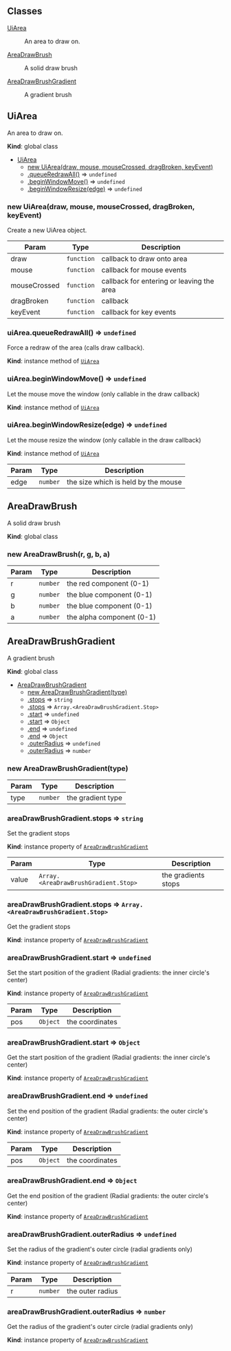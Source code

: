 ## Classes

<dl>
<dt><a href="#UiArea">UiArea</a></dt>
<dd><p>An area to draw on.</p>
</dd>
<dt><a href="#AreaDrawBrush">AreaDrawBrush</a></dt>
<dd><p>A solid draw brush</p>
</dd>
<dt><a href="#AreaDrawBrushGradient">AreaDrawBrushGradient</a></dt>
<dd><p>A gradient brush</p>
</dd>
</dl>

<a name="UiArea"></a>

## UiArea
An area to draw on.

**Kind**: global class  

* [UiArea](#UiArea)
    * [new UiArea(draw, mouse, mouseCrossed, dragBroken, keyEvent)](#new_UiArea_new)
    * [.queueRedrawAll()](#UiArea+queueRedrawAll) ⇒ <code>undefined</code>
    * [.beginWindowMove()](#UiArea+beginWindowMove) ⇒ <code>undefined</code>
    * [.beginWindowResize(edge)](#UiArea+beginWindowResize) ⇒ <code>undefined</code>

<a name="new_UiArea_new"></a>

### new UiArea(draw, mouse, mouseCrossed, dragBroken, keyEvent)
Create a new UiArea object.


| Param | Type | Description |
| --- | --- | --- |
| draw | <code>function</code> | callback to draw onto area |
| mouse | <code>function</code> | callback for mouse events |
| mouseCrossed | <code>function</code> | callback for entering or leaving the area |
| dragBroken | <code>function</code> | callback |
| keyEvent | <code>function</code> | callback for key events |

<a name="UiArea+queueRedrawAll"></a>

### uiArea.queueRedrawAll() ⇒ <code>undefined</code>
Force a redraw of the area (calls draw callback).

**Kind**: instance method of [<code>UiArea</code>](#UiArea)  
<a name="UiArea+beginWindowMove"></a>

### uiArea.beginWindowMove() ⇒ <code>undefined</code>
Let the mouse move the window (only callable in the draw callback)

**Kind**: instance method of [<code>UiArea</code>](#UiArea)  
<a name="UiArea+beginWindowResize"></a>

### uiArea.beginWindowResize(edge) ⇒ <code>undefined</code>
Let the mouse resize the window (only callable in the draw callback)

**Kind**: instance method of [<code>UiArea</code>](#UiArea)  

| Param | Type | Description |
| --- | --- | --- |
| edge | <code>number</code> | the size which is held by the mouse |

<a name="AreaDrawBrush"></a>

## AreaDrawBrush
A solid draw brush

**Kind**: global class  
<a name="new_AreaDrawBrush_new"></a>

### new AreaDrawBrush(r, g, b, a)

| Param | Type | Description |
| --- | --- | --- |
| r | <code>number</code> | the red component (0-1) |
| g | <code>number</code> | the blue component (0-1) |
| b | <code>number</code> | the blue component (0-1) |
| a | <code>number</code> | the alpha component (0-1) |

<a name="AreaDrawBrushGradient"></a>

## AreaDrawBrushGradient
A gradient brush

**Kind**: global class  

* [AreaDrawBrushGradient](#AreaDrawBrushGradient)
    * [new AreaDrawBrushGradient(type)](#new_AreaDrawBrushGradient_new)
    * [.stops](#AreaDrawBrushGradient+stops) ⇒ <code>string</code>
    * [.stops](#AreaDrawBrushGradient+stops) ⇒ <code>Array.&lt;AreaDrawBrushGradient.Stop&gt;</code>
    * [.start](#AreaDrawBrushGradient+start) ⇒ <code>undefined</code>
    * [.start](#AreaDrawBrushGradient+start) ⇒ <code>Object</code>
    * [.end](#AreaDrawBrushGradient+end) ⇒ <code>undefined</code>
    * [.end](#AreaDrawBrushGradient+end) ⇒ <code>Object</code>
    * [.outerRadius](#AreaDrawBrushGradient+outerRadius) ⇒ <code>undefined</code>
    * [.outerRadius](#AreaDrawBrushGradient+outerRadius) ⇒ <code>number</code>

<a name="new_AreaDrawBrushGradient_new"></a>

### new AreaDrawBrushGradient(type)

| Param | Type | Description |
| --- | --- | --- |
| type | <code>number</code> | the gradient type |

<a name="AreaDrawBrushGradient+stops"></a>

### areaDrawBrushGradient.stops ⇒ <code>string</code>
Set the gradient stops

**Kind**: instance property of [<code>AreaDrawBrushGradient</code>](#AreaDrawBrushGradient)  

| Param | Type | Description |
| --- | --- | --- |
| value | <code>Array.&lt;AreaDrawBrushGradient.Stop&gt;</code> | the gradients stops |

<a name="AreaDrawBrushGradient+stops"></a>

### areaDrawBrushGradient.stops ⇒ <code>Array.&lt;AreaDrawBrushGradient.Stop&gt;</code>
Get the gradient stops

**Kind**: instance property of [<code>AreaDrawBrushGradient</code>](#AreaDrawBrushGradient)  
<a name="AreaDrawBrushGradient+start"></a>

### areaDrawBrushGradient.start ⇒ <code>undefined</code>
Set the start position of the gradient
(Radial gradients: the inner circle's center)

**Kind**: instance property of [<code>AreaDrawBrushGradient</code>](#AreaDrawBrushGradient)  

| Param | Type | Description |
| --- | --- | --- |
| pos | <code>Object</code> | the coordinates |

<a name="AreaDrawBrushGradient+start"></a>

### areaDrawBrushGradient.start ⇒ <code>Object</code>
Get the start position of the gradient
(Radial gradients: the inner circle's center)

**Kind**: instance property of [<code>AreaDrawBrushGradient</code>](#AreaDrawBrushGradient)  
<a name="AreaDrawBrushGradient+end"></a>

### areaDrawBrushGradient.end ⇒ <code>undefined</code>
Set the end position of the gradient
(Radial gradients: the outer circle's center)

**Kind**: instance property of [<code>AreaDrawBrushGradient</code>](#AreaDrawBrushGradient)  

| Param | Type | Description |
| --- | --- | --- |
| pos | <code>Object</code> | the coordinates |

<a name="AreaDrawBrushGradient+end"></a>

### areaDrawBrushGradient.end ⇒ <code>Object</code>
Get the end position of the gradient
(Radial gradients: the outer circle's center)

**Kind**: instance property of [<code>AreaDrawBrushGradient</code>](#AreaDrawBrushGradient)  
<a name="AreaDrawBrushGradient+outerRadius"></a>

### areaDrawBrushGradient.outerRadius ⇒ <code>undefined</code>
Set the radius of the gradient's outer circle (radial gradients only)

**Kind**: instance property of [<code>AreaDrawBrushGradient</code>](#AreaDrawBrushGradient)  

| Param | Type | Description |
| --- | --- | --- |
| r | <code>number</code> | the outer radius |

<a name="AreaDrawBrushGradient+outerRadius"></a>

### areaDrawBrushGradient.outerRadius ⇒ <code>number</code>
Get the radius of the gradient's outer circle (radial gradients only)

**Kind**: instance property of [<code>AreaDrawBrushGradient</code>](#AreaDrawBrushGradient)  
